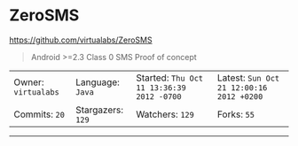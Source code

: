 # ZeroSMS

https://github.com/virtualabs/ZeroSMS
<blockquote>
Android &gt;=2.3 Class 0 SMS Proof of concept
</blockquote>

<table>
<tr><td>Owner: <code>virtualabs</code></td>
    <td>Language: <code>Java</code></td>
    <td>Started: <code>Thu Oct 11 13:36:39 2012 -0700</code></td>
    <td>Latest: <code>Sun Oct 21 12:00:16 2012 +0200</code></td></tr>
<tr><td>Commits: <code>20</code></td>
    <td>Stargazers: <code>129</code></td>
    <td>Watchers: <code>129</code></td>
    <td>Forks: <code>55</code></td></tr>
</table>

---

